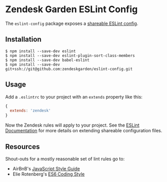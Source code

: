 # Zendesk Garden ESLint Config

The `eslint-config` package exposes a [shareable ESLint
config](http://eslint.org/docs/developer-guide/shareable-configs).

## Installation

    $ npm install --save-dev eslint
    $ npm install --save-dev eslint-plugin-sort-class-members
    $ npm install --save-dev babel-eslint
    $ npm install --save-dev git+ssh://git@github.com:zendeskgarden/eslint-config.git

## Usage

Add a `.eslintrc` to your project with an `extends` property like this:

```javascript
{
  extends: 'zendesk'
}
```

Now the Zendesk rules will apply to your project. See the [ESLint
Documentation](http://eslint.org/docs/user-guide/configuring#extending-configuration-files)
for more details on extending shareable configuration files.

## Resources

Shout-outs for a mostly reasonable set of lint rules go to:

* AirBnB's [JavaScript Style Guide](https://github.com/airbnb/javascript)
* Elie Rotenberg's [ES6 Coding Style](https://github.com/elierotenberg/coding-styles/blob/master/es6.md)
